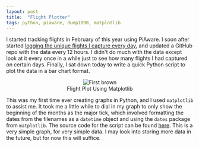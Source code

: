 ```yaml
---
layout: post
title:  "Flight Plotter"
tags: python, piaware, dump1090, matplotlib
---
```


I started tracking flights in February of this year using PiAware. I soon after started [logging the unique flights I capture every day](http://www.georgeglessner.com/blog/simple-flight-logging/), and updated a GitHub repo with the data every 12 hours. I didn't do much with the data except look at it every once in a while just to see how many flights I had captured on certain days. Finally, I sat down today to write a quick Python script to plot the data in a bar chart format. 

<center>
<figure>
  <img src="{{site.baseurl}}/assets/images/FlightPlot.png" alt="First brown">
    <center><figcaption>Flight Plot Using Matplotlib</figcaption></center>
</figure>
</center>

This was my first time ever creating graphs in Python, and I used `matplotlib` to assist me. It took me a little while to dial in my graph to only show the beginning of the months as the major tick, which involved formatting the dates from the filenames as a `datetime` object and using the `dates` package from `matplotlib`. The source code for the script can be found [here](https://github.com/georgeglessner/FlightPlotter/). This is a very simple graph, for very simple data. I may look into storing more data in the future, but for now this will suffice. 